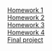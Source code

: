 [Homework 1](https://destinyks.github.io/genius-homework/homework-1/)<br>
[Homework 2](https://destinyks.github.io/genius-homework/homework-2)<br>
[Homework 3](https://destinyks.github.io/genius-homework/homework-3)<br>
[Homework 4](https://destinyks.github.io/genius-homework/homework-4)<br>
[Final project](destinyks.github.io/genius-homework/final-project)<br>
